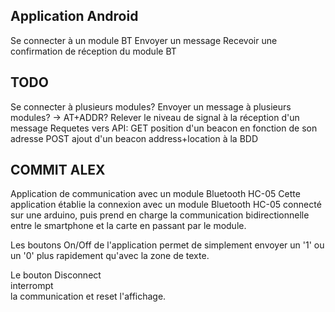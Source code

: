 ## Application Android
Se connecter à un module BT
Envoyer un message
Recevoir une confirmation de réception du module BT

## TODO
Se connecter à plusieurs modules?
Envoyer un message à plusieurs modules? -> AT+ADDR?
Relever le niveau de signal à la réception d'un message
Requetes vers API:
  GET position d'un beacon en fonction de son adresse
  POST ajout d'un beacon address+location à la BDD

## COMMIT ALEX
Application de communication avec un module Bluetooth HC-05
Cette application établie la connexion avec un module Bluetooth HC-05 connecté sur une arduino,
puis prend en charge la communication bidirectionnelle entre le smartphone et la carte en passant par le module.

Les boutons On/Off de l'application permet de simplement envoyer un '1' ou un '0' plus rapidement qu'avec la zone de texte.

Le bouton Disconnect <br>interrompt</br> la communication et reset l'affichage.
